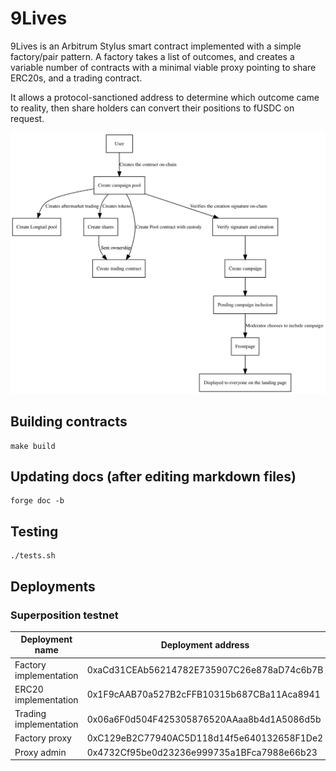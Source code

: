 
# 9Lives

9Lives is an Arbitrum Stylus smart contract implemented with a simple factory/pair
pattern. A factory takes a list of outcomes, and creates a variable number of contracts
with a minimal viable proxy pointing to share ERC20s, and a trading contract.

It allows a protocol-sanctioned address to determine which outcome came to reality,
then share holders can convert their positions to fUSDC on request.

![Diagram of the system](diagram.svg)

## Building contracts

	make build

## Updating docs (after editing markdown files)

	forge doc -b

## Testing

	./tests.sh

## Deployments

### Superposition testnet

|    Deployment name     |              Deployment address            |
|------------------------|--------------------------------------------|
| Factory implementation | 0xaCd31CEAb56214782E735907C26e878aD74c6b7B |
| ERC20 implementation   | 0x1F9cAAB70a527B2cFFB10315b687CBa11Aca8941 |
| Trading implementation | 0x06a6F0d504F425305876520AAaa8b4d1A5086d5b |
| Factory proxy          | 0xC129eB2C77940AC5D118d14f5e640132658F1De2 |
| Proxy admin            | 0x4732Cf95be0d23236e999735a1BFca7988e66b23 |
